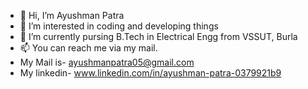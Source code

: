 - 👋 Hi, I’m Ayushman Patra
- 👀 I’m interested in coding and developing things
- 🌱 I’m currently pursing B.Tech in Electrical Engg from VSSUT, Burla
- 📫 You can reach me via my mail.
- My Mail is- ayushmanpatra05@gmail.com
- My linkedin- www.linkedin.com/in/ayushman-patra-0379921b9

<!---
ayushmanpatra2005/ayushmanpatra2005 is a ✨ special ✨ repository because its `README.md` (this file) appears on your GitHub profile.
You can click the Preview link to take a look at your changes.
--->
